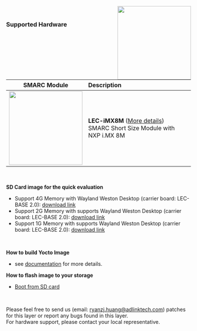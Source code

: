 <img src="https://www.linaro.org/assets/images/projects/yocto-project.png" width="200" align="right">
<br>

### Supported Hardware


|                       SMARC Module                       | Description                                                  |
| :------------------------------------------------------: | :----------------------------------------------------------- |
| <img src="https://cdn.adlinktech.com/webupd/products/images/1752/LEC-iMX8M-F_(1)_web.jpg" width="200"/> | **LEC-iMX8M** ([More details](https://www.adlinktech.com/Products/Computer_on_Modules/SMARC/LEC-iMX8M?lang=en))  <br />     SMARC Short Size Module with NXP i.MX 8M<br /> |

<br />


**SD Card image for the quick evaluation**

* Support 4G Memory with Wayland Weston Desktop (carrier board: LEC-BASE 2.0): [download link](https://hq0epm0west0us0storage.blob.core.windows.net/public/SMARC/LEC-iMX8M/core-image-weston-lec-imx8m_4G.zip)
* Support 2G Memory with supports Wayland Weston Desktop (carrier board: LEC-BASE 2.0): [download link](https://hq0epm0west0us0storage.blob.core.windows.net/public/SMARC/LEC-iMX8M/core-image-weston-lec-imx8m_2G.zip)
* Support 1G Memory with supports Wayland Weston Desktop (carrier board: LEC-BASE 2.0): [download link](https://hq0epm0west0us0storage.blob.core.windows.net/public/SMARC/LEC-iMX8M/core-image-weston-lec-imx8m_1G.zip)

<br />

**How to build Yocto Image**

* see [documentation](https://github.com/ADLINK/meta-adlink-nxp/wiki/01.-Build-Yocto-Image) for more details.

**How to flash image to your storage**

* [Boot from SD card](https://github.com/ADLINK/meta-adlink-nxp/wiki/03.-How-to-install-Yocto-Image-into-SD-Card)

 

<br>
 

Please feel free to send us (email: ryanzj.huang@adlinktech.com) patches for this layer or report any bugs found in this layer. 
<br> For hardware support, please contact your local representative.
